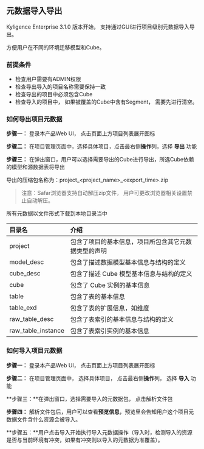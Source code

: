 ## 元数据导入导出

Kyligence Enterprise 3.1.0 版本开始， 支持通过GUI进行项目级别元数据导入导出。

方便用户在不同的环境迁移模型和Cube。

### 前提条件

- 检查用户需要有ADMIN权限
- 检查导出导入的项目名称需要保持一致
- 检查导出的项目中必须包含Cube
- 检查导入的项目中， 如果被覆盖的Cube中含有Segment， 需要先进行清空。

### 如何导出项目元数据

**步骤一：** 登录本产品Web UI， 点击页面上方项目列表展开图标

**步骤二：** 在项目管理页面中，选择具体项目，点击最右侧**操作**列，选择 **导出** 功能

**步骤三：** 在弹出窗口，用户可以选择需要导出的Cube进行导出，所选Cube依赖的模型和源数据表将导出

导出的压缩包名称为：project\_&lt;project_name&gt;\_&lt;export_time&gt;.zip

> 注意：Safar浏览器支持自动解压zip文件， 用户可更改浏览器相关设置禁止自动解压。

所有元数据以文件形式下载到本地目录当中

| 目录名             | 介绍                                                 |
| :----------------- | :--------------------------------------------------- |
| project            | 包含了项目的基本信息，项目所包含其它元数据类型的声明 |
| model_desc         | 包含了描述数据模型基本信息与结构的定义               |
| cube_desc          | 包含了描述 Cube 模型基本信息与结构的定义             |
| cube               | 包含了 Cube 实例的基本信息                           |
| table              | 包含了表的基本信息                                   |
| table_exd          | 包含了表的扩展信息，如维度                           |
| raw_table_desc     | 包含了表索引的基本信息与结构的定义                   |
| raw_table_instance | 包含了表索引实例的基本信息                           |
### 如何导入项目元数据

**步骤一：** 登录本产品Web UI， 点击页面上方项目列表展开图标

**步骤二：** 在项目管理页面中， 选择具体项目， 点击最右侧**操作**列， 选择 **导入** 功能

**步骤三：**在弹出窗口，选择需要导入的元数据包， 点击解析文件包

**步骤四：** 解析文件包后，用户可以查看**预览信息**，预览里会告知用户这个项目元数据文件含什么资源会被导入。

**步骤五：**用户点击导入开始执行导入元数据操作（导入时，检测导入的资源是否与当前环境有冲突，如果有冲突则以导入的元数据为准覆盖）。


